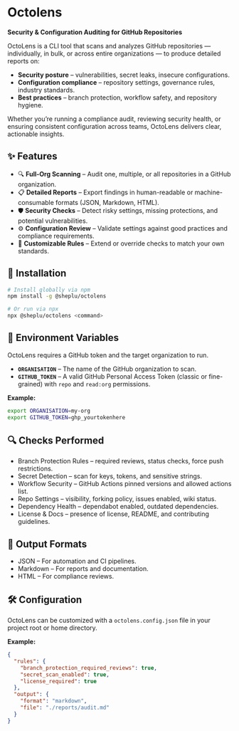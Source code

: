 # Octolens

**Security & Configuration Auditing for GitHub Repositories**

OctoLens is a CLI tool that scans and analyzes GitHub repositories — individually, in bulk, or across entire organizations — to produce detailed reports on:

- **Security posture** – vulnerabilities, secret leaks, insecure configurations.
- **Configuration compliance** – repository settings, governance rules, industry standards.
- **Best practices** – branch protection, workflow safety, and repository hygiene.

Whether you’re running a compliance audit, reviewing security health, or ensuring consistent configuration across teams, OctoLens delivers clear, actionable insights.

## ✨ Features

- 🔍 **Full-Org Scanning** – Audit one, multiple, or all repositories in a GitHub organization.
- 📋 **Detailed Reports** – Export findings in human-readable or machine-consumable formats (JSON, Markdown, HTML).
- 🛡 **Security Checks** – Detect risky settings, missing protections, and potential vulnerabilities.
- ⚙ **Configuration Review** – Validate settings against good practices and compliance requirements.
- 🧭 **Customizable Rules** – Extend or override checks to match your own standards.

## 🚀 Installation

```bash
# Install globally via npm
npm install -g @sheplu/octolens

# Or run via npx
npx @sheplu/octolens <command>
```

## 🔧 Environment Variables

OctoLens requires a GitHub token and the target organization to run.

- **`ORGANISATION`** – The name of the GitHub organization to scan.
- **`GITHUB_TOKEN`** – A valid GitHub Personal Access Token (classic or fine-grained) with `repo` and `read:org` permissions.

**Example:**

```bash
export ORGANISATION=my-org
export GITHUB_TOKEN=ghp_yourtokenhere
```

## 🔍 Checks Performed

- Branch Protection Rules – required reviews, status checks, force push restrictions.
- Secret Detection – scan for keys, tokens, and sensitive strings.
- Workflow Security – GitHub Actions pinned versions and allowed actions list.
- Repo Settings – visibility, forking policy, issues enabled, wiki status.
- Dependency Health – dependabot enabled, outdated dependencies.
- License & Docs – presence of license, README, and contributing guidelines.

## 📂 Output Formats

- JSON – For automation and CI pipelines.
- Markdown – For reports and documentation.
- HTML – For compliance reviews.

## 🛠 Configuration

OctoLens can be customized with a `octolens.config.json` file in your project root or home directory.

**Example:**

```json
{
  "rules": {
    "branch_protection_required_reviews": true,
    "secret_scan_enabled": true,
    "license_required": true
  },
  "output": {
    "format": "markdown",
    "file": "./reports/audit.md"
  }
}
```
